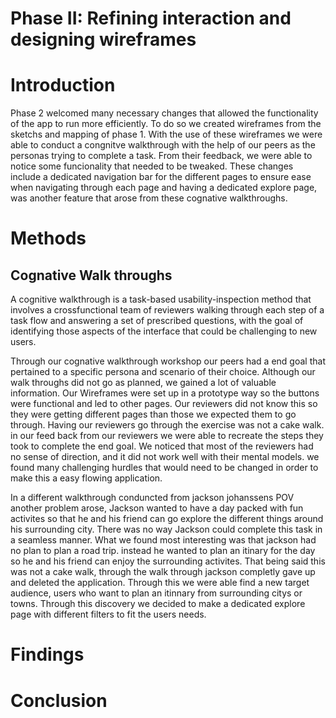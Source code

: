 # Phase II: Refining interaction and designing wireframes

# Introduction

Phase 2 welcomed many necessary changes that allowed the functionality of the app to run more efficiently. To do so we created wireframes from the sketchs and mapping of phase 1. With the use of these wireframes we were able to conduct a congnitve walkthrough with the help of our peers as the personas trying to complete a task. From their feedback, we were able to notice some funcionality that needed to be tweaked. These changes include a dedicated navigation bar for the different pages to ensure ease when navigating through each page and having a dedicated explore page, was another feature that arose from these cognative walkthroughs.

# Methods

## Cognative Walk throughs
A cognitive walkthrough is a task-based usability-inspection method that involves a crossfunctional team of reviewers walking through each step of a task flow and answering a set of prescribed questions, with the goal of identifying those aspects of the interface that could be challenging to new users.

Through our cognative walkthrough workshop our peers had a end goal that pertained to a specific persona and scenario of their choice. Although our walk throughs did not go as planned, we gained a lot of valuable information. Our Wireframes were set up in a prototype way so the buttons were functional and led to other pages. Our reviewers did not know this so they were getting different pages than those we expected them to go through. Having our reviewers go through the exercise was not a cake walk. in our feed back from our reviewers we were able to recreate the steps they took to complete the end goal. We noticed that most of the reviewers had no sense of direction, and it did not work well with their mental models. we found many challenging hurdles that would need to be changed in order to make this a easy flowing application. 

In a different walkthrough conduncted from jackson johanssens POV another problem arose, Jackson wanted to have a day packed with fun activites so that he and his friend can go explore the different things around his surrounding city. There was no way Jackson could complete this task in a seamless manner. What we found most interesting was that jackson had no plan to plan a road trip. instead he wanted to plan an itinary for the day so he and his friend can enjoy the surrounding activites. That being said this was not a cake walk, through the walk through jackson completly gave up and deleted the application.
Through this we were able find a new target audience, users who want to plan an itinnary from surrounding citys or towns. Through this discovery we decided to make a dedicated explore page with different filters to fit the users needs.


# Findings




# Conclusion
